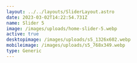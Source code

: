 ```yaml
---
layout: ../../layouts/SliderLayout.astro
date: 2023-03-02T14:22:54.731Z
name: Slider 5
image: /images/uploads/home-slider-5.webp
active: true
desktopimage: /images/uploads/s5_1326x602.webp
mobileimage: /images/uploads/s5_768x349.webp
type: Generic
---
```


